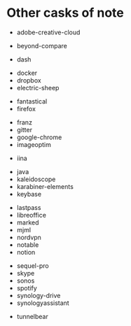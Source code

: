 # Other casks of note

- adobe-creative-cloud
<!-- - balenaetcher    -->
<!-- - bettertouchtool -->
- beyond-compare
<!-- - betwixt         -->
<!-- - bitwarden -->
<!-- - cloudapp  -->
- dash
<!-- - discord          -->
<!-- - disk-inventory-x -->
- docker
- dropbox
- electric-sheep
<!-- - gimp -->
- fantastical
- firefox
<!-- - folding-at-home -->
- franz
- gitter
- google-chrome
- imageoptim
<!-- - inkscape -->
<!--     - inkscape requires xquartz -->
- iina
<!-- - itsycal                         -->
<!--     - date format EEEEEMM.dd h:mm -->
- java
- kaleidoscope
- karabiner-elements
- keybase
<!-- - kitematic -->
- lastpass
- libreoffice
- marked
- mjml
- nordvpn
- notable
- notion
<!-- - qbittorrent -->
<!-- - robo-3t     -->
- sequel-pro
- skype
- sonos
- spotify
- synology-drive
- synologyassistant
<!-- - telegram -->
<!-- - transmit -->
- tunnelbear
<!-- - tunnelblick -->
<!-- - vagrant -->
<!-- - virtualbox                -->
<!-- - virtualbox-extension-pack -->

